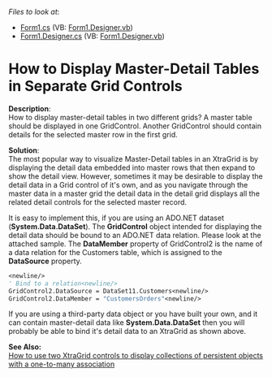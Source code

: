 <!-- default file list -->
*Files to look at*:

* [Form1.cs](./CS/Q205299/Form1.cs) (VB: [Form1.Designer.vb](./VB/Q205299/Form1.Designer.vb))
* [Form1.Designer.cs](./CS/Q205299/Form1.Designer.cs) (VB: [Form1.Designer.vb](./VB/Q205299/Form1.Designer.vb))
<!-- default file list end -->
# How to Display Master-Detail Tables in Separate Grid Controls


<p><strong>Description</strong>:<br />
How to display master-detail tables in two different grids?  A master table should be displayed in one GridControl.  Another GridControl should contain details for the selected master row in the first grid.</p><p><strong>Solution</strong>:<br />
The most popular way to visualize Master-Detail tables in an XtraGrid is by displaying the detail data embedded into master rows that then expand to show the detail view.  However, sometimes it may be desirable to display the detail data in a Grid control of it's own, and as you navigate through the master data in a master grid the detail data in the detail grid displays all the related detail controls for the selected master record.</p><p>It is easy to implement this, if you are using an ADO.NET dataset (<strong>System.Data.DataSet</strong>).  The <strong>GridControl</strong> object intended for displaying the detail data should be bound to an ADO.NET data relation.  Please look at the attached sample.  The <strong>DataMember</strong> property of GridControl2 is the name of a data relation for the Customers table, which is assigned to the <strong>DataSource</strong> property.</p>

```vb
<newline/>
' Bind to a relation<newline/>
GridControl2.DataSource = DataSet11.Customers<newline/>
GridControl2.DataMember = "CustomersOrders"<newline/>

```

<p>If you are using a third-party data object or you have built your own, and it can contain master-detail data like <strong>System.Data.DataSet</strong> then you will probably be able to bind it's detail data to an XtraGrid as shown above.</p><p><strong>See Also:</strong><br />
<a href="https://www.devexpress.com/Support/Center/p/A2750">How to use two XtraGrid controls to display collections of persistent objects with a one-to-many association</a></p>

<br/>


